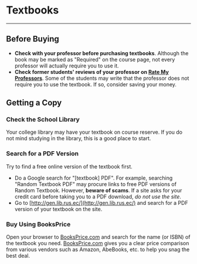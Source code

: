 # Textbooks

***

<!-- TODO:  Put something here about the textbook, what role it plays, how to utilize it, etc. -->

## Before Buying

- **Check with your professor before purchasing textbooks**.  Although the book may be marked as "Required" on the course page, not every professor will actually require you to use it.
- **Check former students' reviews of your professor on [Rate My Professors](https://ratemyprofessors.com)**.  Some of the students may write that the professor does not require you to use the textbook.  If so, consider saving your money.

## Getting a Copy

### Check the School Library

Your college library may have your textbook on course reserve.  If you do not mind studying in the library, this is a good place to start.


### Search for a PDF Version

Try to find a free online version of the textbook first.

- Do a Google search for "[textbook] PDF".  For example, searching "Random Textbook PDF" may procure links to free PDF versions of Random Textbook.  However, **beware of scams**.  If a site asks for your credit card before taking you to a PDF download, _do not use the site_.
- Go to [http://gen.lib.rus.ec/](http://gen.lib.rus.ec/) and search for a PDF version of your textbook on the site.


### Buy Using BooksPrice

Open your browser to [BooksPrice.com](https://booksprice.com) and search for the name (or ISBN) of the textbook you need.  [BooksPrice.com](https://booksprice.com) gives you a clear price comparison from various vendors such as Amazon, AbeBooks, etc. to help you snag the best deal.